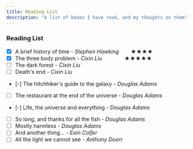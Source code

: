 ```yaml
---
title: Reading List
description: "A list of books I have read, and my thoughts on them"
---
```


### Reading List


- [x] A brief history of time *- Stephen Hawking*&nbsp;&nbsp;&nbsp;&nbsp;&nbsp;&nbsp;&nbsp;&nbsp;★★★★
- [x] The three body problem *- Cixin Liu* &nbsp;&nbsp;&nbsp;&nbsp;&nbsp;&nbsp;&nbsp;&nbsp;&nbsp;&nbsp;&nbsp;&nbsp;&nbsp;&nbsp;★★★★★
- [ ] The dark forest *- Cixin Liu*
- [ ] Death's end *- Cixin Liu*
- [-] The hitchhiker's guide to the galaxy *- Douglas Adams*
- [ ] The restaurant at the end of the universe *- Douglas Adams*
- [-] Life, the universe and everything *- Douglas Adams*
- [ ] So long, and thanks for all the fish *- Douglas Adams*
- [ ] Mostly harmless *- Douglas Adams*
- [ ] And another thing... *- Eoin Colfer*
- [ ] All the light we cannot see *- Anthony Doerr*
